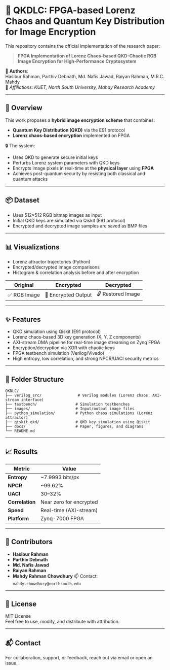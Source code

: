 # 🔐 QKDLC: FPGA-based Lorenz Chaos and Quantum Key Distribution for Image Encryption

This repository contains the official implementation of the research paper:

> **FPGA Implementation of Lorenz Chaos-based QKD-Chaotic RGB Image Encryption for High-Performance Cryptosystem**

📄 **Authors**:  
Hasibur Rahman, Parthiv Debnath, Md. Nafis Jawad, Raiyan Rahman, M.R.C. Mahdy  
🧠 *Affiliations: KUET, North South University, Mahdy Research Academy*

---

## 🧠 Overview

This work proposes a **hybrid image encryption scheme** that combines:
- **Quantum Key Distribution (QKD)** via the E91 protocol
- **Lorenz chaos-based encryption** implemented on FPGA

🔒 The system:
- Uses QKD to generate secure initial keys
- Perturbs Lorenz system parameters with QKD keys
- Encrypts image pixels in real-time at the **physical layer** using **FPGA**
- Achieves post-quantum security by resisting both classical and quantum attacks

---

## 📦 Dataset

- Uses 512×512 RGB bitmap images as input
- Initial QKD keys are simulated via Qiskit (E91 protocol)
- Encrypted and decrypted image samples are saved as BMP files

---

## 📊 Visualizations

- Lorenz attractor trajectories (Python)
- Encrypted/decrypted image comparisons
- Histogram & correlation analysis before and after encryption

| Original | Encrypted | Decrypted |
|----------|-----------|-----------|
| ✅ RGB Image | 🔐 Encrypted Output | 🔓 Restored Image |

---

## ✨ Features

- QKD simulation using Qiskit (E91 protocol)
- Lorenz chaos-based 3D key generation (X, Y, Z components)
- AXI-stream DMA pipeline for real-time image streaming on Zynq FPGA
- Encryption/decryption via XOR with chaotic keys
- FPGA testbench simulation (Verilog/Vivado)
- High entropy, low correlation, and strong NPCR/UACI security metrics

---

## 📁 Folder Structure

```
QKDLC/
├── verilog_src/                # Verilog modules (Lorenz chaos, AXI-stream interface)
├── testbench/                 # Simulation testbenches
├── images/                    # Input/output image files
├── python_simulation/         # Python chaos simulations (Lorenz attractor)
├── qiskit_qkd/                # QKD key simulation using Qiskit
├── docs/                      # Paper, figures, and diagrams
└── README.md
```

---

## 📈 Results

| Metric        | Value         |
|---------------|---------------|
| **Entropy**   | ~7.9993 bits/px |
| **NPCR**      | ~99.62%       |
| **UACI**      | 30–32%        |
| **Correlation** | Near zero for encrypted |
| **Speed**     | Real-time (AXI-stream) |
| **Platform**  | Zynq-7000 FPGA |

---

## 👥 Contributors

- **Hasibur Rahman** 
- **Parthiv Debnath**
- **Md. Nafis Jawad** 
- **Raiyan Rahman** 
- **Mahdy Rahman Chowdhury** 
📫 Contact: `mahdy.chowdhury@northsouth.edu`

---

## 📜 License

MIT License  
Feel free to use, modify, and distribute with attribution.

---

## 📬 Contact

For collaboration, support, or feedback, reach out via email or open an issue.
